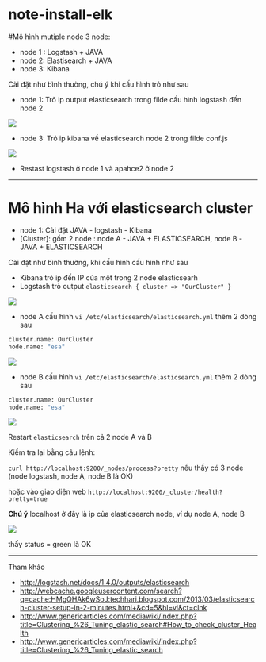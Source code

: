 # note-install-elk

#Mô hình mutiple node
3 node: 
- node 1 : Logstash + JAVA
- node 2: Elastisearch + JAVA
- node 3: Kibana

Cài đặt như bình thường, chú ý khi cấu hình trỏ như sau
- node 1: Trỏ ip output elasticsearch trong filde cấu hình logstash đến node 2

<img src="http://i.imgur.com/vuOB7SW.png">

- node 3: Trỏ ip kibana về elasticsearch node 2 trong filde conf.js

<img src="http://i.imgur.com/UE67an2.png">

- Restast logstash ở node 1 và apahce2 ở node 2

------------

# Mô hình Ha với elasticsearch cluster

- node 1: Cài đặt JAVA - logstash - Kibana
- [Cluster]: gổm 2 node : node A - JAVA + ELASTICSEARCH, node B -JAVA + ELASTICSEARCH

Cài đặt như bình thường, khi cấu hình cấu hình như sau
- Kibana trỏ ip đến IP của một trong 2 node elasticsearh
- Logstash trỏ output `elasticsearch { cluster => "OurCluster" }`

<img src="http://i.imgur.com/FdBeW0x.png">

- node A cấu hình `vi /etc/elasticsearch/elasticsearch.yml` thêm 2 dòng sau

```sh
cluster.name: OurCluster
node.name: "esa"
```
<img src="http://i.imgur.com/MkJcp1a.png">

- node B cấu hình `vi /etc/elasticsearch/elasticsearch.yml` thêm 2 dòng sau
```sh
cluster.name: OurCluster
node.name: "esa"
```

<img src="http://i.imgur.com/lulKHLE.png">

Restart `elasticsearch` trên cả 2 node A và B

Kiểm tra lại bằng câu lệnh:

`curl http://localhost:9200/_nodes/process?pretty` nếu thấy có 3 node (node logstash, node A, node B là OK)

hoặc vào giao diện web `http://localhost:9200/_cluster/health?pretty=true` 

**Chú ý** localhost ở đây là ip của elasticsearch node, ví dụ node A, node B

<img src="http://i.imgur.com/BMTINIW.png">

thấy status = green là OK

-------------------------------------------

Tham khảo
- http://logstash.net/docs/1.4.0/outputs/elasticsearch
- http://webcache.googleusercontent.com/search?q=cache:HMgQHAk6wSoJ:techhari.blogspot.com/2013/03/elasticsearch-cluster-setup-in-2-minutes.html+&cd=5&hl=vi&ct=clnk
- http://www.genericarticles.com/mediawiki/index.php?title=Clustering_%26_Tuning_elastic_search#How_to_check_cluster_Health
- http://www.genericarticles.com/mediawiki/index.php?title=Clustering_%26_Tuning_elastic_search
